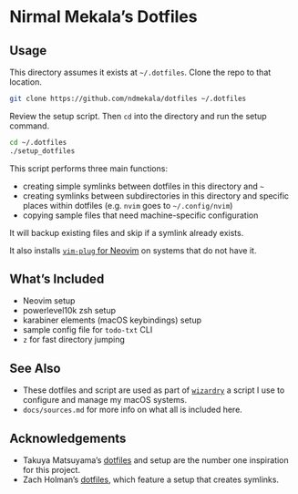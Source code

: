 # Nirmal Mekala’s Dotfiles

## Usage

This directory assumes it exists at `~/.dotfiles`. Clone the repo to that location.

```sh
git clone https://github.com/ndmekala/dotfiles ~/.dotfiles
```

Review the setup script. Then `cd` into the directory and run the setup command.

```sh
cd ~/.dotfiles
./setup_dotfiles
```

This script performs three main functions:

- creating simple symlinks between dotfiles in this directory and `~`
- creating symlinks between subdirectories in this directory and specific places within dotfiles (e.g. `nvim` goes to `~/.config/nvim`)
- copying sample files that need machine-specific configuration

It will backup existing files and skip if a symlink already exists.

It also installs [`vim-plug` for Neovim](https://github.com/junegunn/vim-plug#neovim) on systems that do not have it.

## What’s Included
- Neovim setup
- powerlevel10k zsh setup
- karabiner elements (macOS keybindings) setup
- sample config file for `todo-txt` CLI
- `z` for fast directory jumping

## See Also

- These dotfiles and script are used as part of [`wizardry`](https://github.com/ndmekala/wizardry) a script I use to configure and manage my macOS systems.
- `docs/sources.md` for more info on what all is included here.

## Acknowledgements

- Takuya Matsuyama’s [dotfiles](https://github.com/craftzdog/dotfiles-public) and setup are the number one inspiration for this project.
- Zach Holman’s [dotfiles](https://github.com/holman/dotfiles), which feature a setup that creates symlinks.
